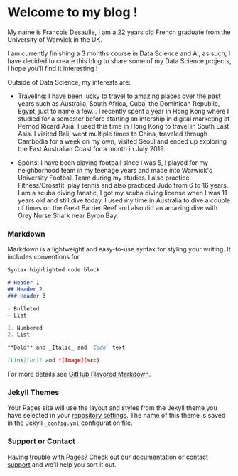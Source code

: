 # Welcome to my blog !

My name is François Desaulle, I am a 22 years old French graduate from the University of Warwick in the UK. 

I am currently finishing a 3 months course in Data Science and AI, as such, I have decided to create this blog to share some of my Data Science projects, I hope you'll find it interesting ! 

Outside of Data Science, my interests are:

- Traveling: I have been lucky to travel to amazing places over the past years such as Australia, South Africa, Cuba, the Dominican Republic, Egypt, just to name a few...  I recently spent a year in Hong Kong where I studied for a semester before starting an intership in digital marketing at Pernod Ricard Asia. I used this time in Hong Kong to travel in South East Asia. I visited Bali, went multiple times to China, traveled through Cambodia for a week on my own, visited Seoul and ended up exploring the East Australian Coast for a month in July 2019.

- Sports: I have been playing football since I was 5, I played for my neighborhood team in my teenage years and made into Warwick's University Football Team during my studies. I also practice Fitness/Crossfit, play tennis and also practiced Judo from 6 to 16 years. I am a scuba diving fanatic, I got my scuba diving license when I was 11 years old and still dive today, I used my time in Australia to dive a couple of times on the Great Barrier Reef and also did an amazing dive with Grey Nurse Shark near Byron Bay. 




### Markdown

Markdown is a lightweight and easy-to-use syntax for styling your writing. It includes conventions for

```markdown
Syntax highlighted code block

# Header 1
## Header 2
### Header 3

- Bulleted
- List

1. Numbered
2. List

**Bold** and _Italic_ and `Code` text

[Link](url) and ![Image](src)
```

For more details see [GitHub Flavored Markdown](https://guides.github.com/features/mastering-markdown/).

### Jekyll Themes

Your Pages site will use the layout and styles from the Jekyll theme you have selected in your [repository settings](https://github.com/FDesaulle/fdesaulle.github.io/settings). The name of this theme is saved in the Jekyll `_config.yml` configuration file.

### Support or Contact

Having trouble with Pages? Check out our [documentation](https://docs.github.com/categories/github-pages-basics/) or [contact support](https://github.com/contact) and we’ll help you sort it out.

